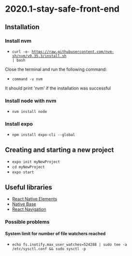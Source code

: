# 2020.1-stay-safe-front-end

## Installation

### Install nvm

* <code>curl -o- https://raw.githubusercontent.com/nvm-sh/nvm/v0.35.3/install.sh | bash</code>

Close the terminal and run the following command:
* <code>command -v nvm</code>

It should print 'nvm' if the installation was successful

### Install node with nvm

* <code>nvm install node</code>

### Install expo

* <code>npm install expo-cli --global</code>

## Creating and starting a new project

* <code>expo init myNewProject</code>
* <code>cd myNewProject</code>
* <code>expo start</code>

## Useful libraries

* [React Native Elements](https://react-native-elements.github.io/react-native-elements/)
* [Native Base](https://nativebase.io)
* [React Navigation](https://reactnavigation.org)

### Possible problems

#### System limit for number of file watchers reached 

* <code>echo fs.inotify.max_user_watches=524288 | sudo tee -a /etc/sysctl.conf && sudo sysctl -p</code>
